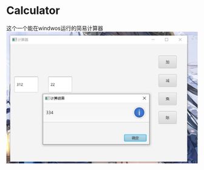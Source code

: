# Calculator
这个一个能在windwos运行的简易计算器
![Image text](https://github.com/LLP2333/MyPicture/blob/main/%E8%AE%A1%E7%AE%97%E5%99%A8.jpg)

